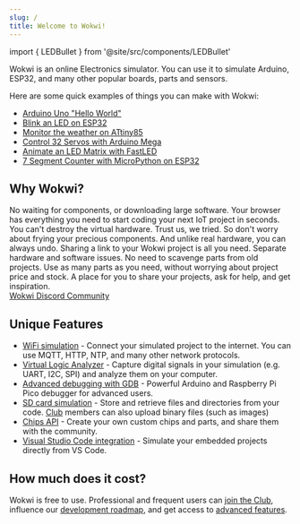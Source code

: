 ```yaml
---
slug: /
title: Welcome to Wokwi!
---
```


import { LEDBullet } from '@site/src/components/LEDBullet'

Wokwi is an online Electronics simulator. You can use it to simulate Arduino, ESP32, and many other popular boards, parts and sensors.

Here are some quick examples of things you can make with Wokwi:

- [Arduino Uno "Hello World"](https://wokwi.com/projects/322062421191557714)
- [Blink an LED on ESP32](https://wokwi.com/projects/305566932847821378)
- [Monitor the weather on ATtiny85](https://wokwi.com/projects/292900020514980360)
- [Control 32 Servos with Arduino Mega](https://wokwi.com/projects/305336312628511297)
- [Animate an LED Matrix with FastLED](https://wokwi.com/projects/320579687608746578)
- [7 Segment Counter with MicroPython on ESP32](https://wokwi.com/projects/300210834979684872)

## Why Wokwi?

<LEDBullet title="Start right now">
  No waiting for components, or downloading large software. Your browser has everything you need to start coding your next IoT project in seconds.
</LEDBullet>

<LEDBullet title="Mistakes are okay" color="green">
  You can't destroy the virtual hardware. Trust us, we tried. So don't worry about frying your precious components. And unlike real  hardware, you can always undo.
</LEDBullet>

<LEDBullet title="Easy to get help and feedback" color="yellow">
  Sharing a link to your Wokwi project is all you need.
</LEDBullet>

<LEDBullet title="Gain confidence in your code" color="blue">
  Separate hardware and software issues. 
</LEDBullet>

<LEDBullet title="Unlimited hardware" color="orange">
  No need to scavenge parts from old projects. Use as many parts as you need, without worrying about project price and stock.
</LEDBullet>

<LEDBullet title="Maker-friendly community" color="purple">
  A place for you to share your projects, ask for help, and get inspiration.<br/>
  <a href="https://wokwi.com/discord">Wokwi Discord Community</a>
</LEDBullet>

## Unique Features

- [WiFi simulation](guides/esp32-wifi) - Connect your simulated project to the internet. You can use MQTT, HTTP, NTP, and many other network protocols.
- [Virtual Logic Analyzer](guides/logic-analyzer) - Capture digital signals in your simulation (e.g. UART, I2C, SPI) and analyze them on your computer.
- [Advanced debugging with GDB](gdb-debugging) - Powerful Arduino and Raspberry Pi Pico debugger for advanced users.
- [SD card simulation](parts/wokwi-microsd-card) - Store and retrieve files and directories from your code. [Club](getting-started/wokwi-club) members can also upload binary files (such as images)
- [Chips API](chips-api/getting-started) - Create your own custom chips and parts, and share them with the community.
- [Visual Studio Code integration](vscode/getting-started) - Simulate your embedded projects directly from VS Code.

## How much does it cost?

Wokwi is free to use. Professional and frequent users can [join the Club](https://wokwi.com/club), influence our [development roadmap](https://wokwi.com/features), and get access to [advanced features](getting-started/wokwi-club).
